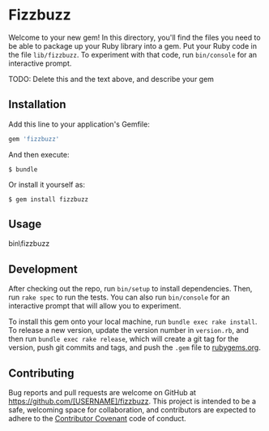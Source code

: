 # Fizzbuzz

Welcome to your new gem! In this directory, you'll find the files you need to be able to package up your Ruby library into a gem. Put your Ruby code in the file `lib/fizzbuzz`. To experiment with that code, run `bin/console` for an interactive prompt.

TODO: Delete this and the text above, and describe your gem

## Installation

Add this line to your application's Gemfile:

```ruby
gem 'fizzbuzz'
```

And then execute:

    $ bundle

Or install it yourself as:

    $ gem install fizzbuzz

## Usage

bin\fizzbuzz

## Development

After checking out the repo, run `bin/setup` to install dependencies. Then, run `rake spec` to run the tests. You can also run `bin/console` for an interactive prompt that will allow you to experiment.

To install this gem onto your local machine, run `bundle exec rake install`. To release a new version, update the version number in `version.rb`, and then run `bundle exec rake release`, which will create a git tag for the version, push git commits and tags, and push the `.gem` file to [rubygems.org](https://rubygems.org).

## Contributing

Bug reports and pull requests are welcome on GitHub at https://github.com/[USERNAME]/fizzbuzz. This project is intended to be a safe, welcoming space for collaboration, and contributors are expected to adhere to the [Contributor Covenant](contributor-covenant.org) code of conduct.


